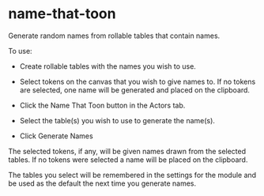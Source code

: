 # name-that-toon
Generate random names from rollable tables that contain names.

To use:

* Create rollable tables with the names you wish to use.

* Select tokens on the canvas that you wish to give names to. If no tokens are selected, one name will be generated and placed on the clipboard.

* Click the Name That Toon button in the Actors tab.

* Select the table(s) you wish to use to generate the name(s).

* Click Generate Names

The selected tokens, if any, will be given names drawn from the selected tables. If no tokens were selected a name will be placed on the clipboard.

The tables you select will be remembered in the settings for the module and be used as the default the next time you generate names.